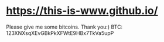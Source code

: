 # https://this-is-www.github.io/
Please give me some bitcoins. Thank you:)
BTC: 123XNXsqXEvGBkPkXFWtE9HBx7TkVa5upP
